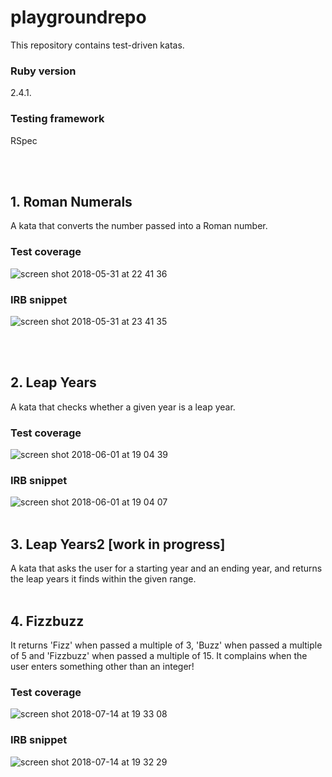 # playgroundrepo

This repository contains test-driven katas.

### Ruby version
2.4.1.

### Testing framework
RSpec

<br></br>

## 1. Roman Numerals
A kata that converts the number passed into a Roman number.

### Test coverage

![screen shot 2018-05-31 at 22 41 36](https://user-images.githubusercontent.com/33669463/40812322-2c4fd604-652d-11e8-8e9d-50537ebfa090.png)

### IRB snippet
![screen shot 2018-05-31 at 23 41 35](https://user-images.githubusercontent.com/33669463/40812326-2f631824-652d-11e8-8944-efe35fb4d9c6.png)

<br></br>

## 2. Leap Years
A kata that checks whether a given year is a leap year.

### Test coverage
![screen shot 2018-06-01 at 19 04 39](https://user-images.githubusercontent.com/33669463/40856334-6b4a9ce8-65cf-11e8-8daf-fd7fc2898385.png)

### IRB snippet
![screen shot 2018-06-01 at 19 04 07](https://user-images.githubusercontent.com/33669463/40856333-68aea952-65cf-11e8-9957-34ebeeac0793.png)
<br></br>

## 3. Leap Years2 [work in progress]
A kata that asks the user for a starting year and an ending year, and returns the leap years it finds within the given range.
<br></br>

## 4. Fizzbuzz
It returns 'Fizz' when passed a multiple of 3, 'Buzz' when passed a multiple of 5 and 'Fizzbuzz' when passed a multiple of 15. It complains when the user enters something other than an integer!

### Test coverage
![screen shot 2018-07-14 at 19 33 08](https://user-images.githubusercontent.com/33669463/42727925-1b24adea-87a7-11e8-8961-a686bb9eac0d.png)


### IRB snippet
![screen shot 2018-07-14 at 19 32 29](https://user-images.githubusercontent.com/33669463/42727927-1d7baec2-87a7-11e8-811c-e7aac7fd48f2.png)

